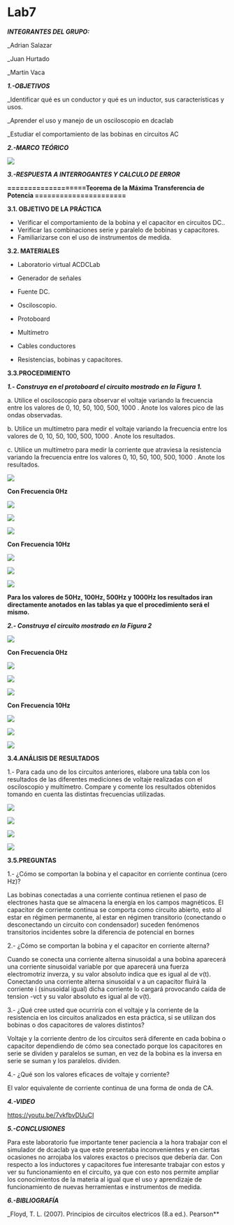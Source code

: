 # Lab7
***INTEGRANTES DEL GRUPO:***

_Adrian Salazar

_Juan Hurtado

_Martin Vaca

***1.-OBJETIVOS***

_Identificar qué es un conductor y qué es un inductor, sus características y usos.

_Aprender el uso y manejo de un osciloscopio en dcaclab

_Estudiar el comportamiento de las bobinas en circuitos AC

***2.-MARCO TEÓRICO***

![](https://github.com/smvaca2/Lab7/blob/3acf86b5d05365ad79a799d7161147440bc740ab/teoria.PNG)

***3.-RESPUESTA A INTERROGANTES Y CALCULO DE ERROR***

**===================Teorema de la Máxima Transferencia de Potencia ======================**

**3.1. OBJETIVO DE LA PRÁCTICA**

- Verificar el comportamiento de la bobina y el capacitor en circuitos DC..
- Verificar las combinaciones serie y paralelo de bobinas y capacitores.
- Familiarizarse con el uso de instrumentos de medida.

**3.2. MATERIALES**

- Laboratorio virtual ACDCLab

- Generador de señales

- Fuente DC.

- Osciloscopio.

- Protoboard

- Multímetro

- Cables conductores

- Resistencias, bobinas y capacitores.

**3.3.PROCEDIMIENTO**

***1.- Construya en el protoboard el circuito mostrado en la Figura 1.***

a. Utilice el osciloscopio para observar el voltaje  variando la frecuencia entre los
valores de 0, 10, 50, 100, 500, 1000 . Anote los valores pico de las ondas observadas.

b. Utilice un multímetro para medir el voltaje  variando la frecuencia entre los valores
de 0, 10, 50, 100, 500, 1000 . Anote los resultados.

c. Utilice un multímetro para medir la corriente que atraviesa la resistencia variando la
frecuencia entre los valores 0, 10, 50, 100, 500, 1000 . Anote los resultados.

![](https://github.com/smvaca2/Lab7/blob/3acf86b5d05365ad79a799d7161147440bc740ab/c1.PNG)

**Con Frecuencia 0Hz**

![](https://github.com/smvaca2/Lab7/blob/1a01a28e509a1df99570dd645a76557de631c135/WhatsApp%20Image%202022-08-17%20at%206.55.03%20PM.jpeg)

![](https://github.com/smvaca2/Lab7/blob/1a01a28e509a1df99570dd645a76557de631c135/WhatsApp%20Image%202022-08-17%20at%206.55.03%20PM%20(2).jpeg)

![](https://github.com/smvaca2/Lab7/blob/1a01a28e509a1df99570dd645a76557de631c135/WhatsApp%20Image%202022-08-17%20at%206.55.03%20PM%20(1).jpeg)

**Con Frecuencia 10Hz**

![](https://github.com/smvaca2/Lab7/blob/5b77ff9e9ade3cc0de08d7f21e1786d7d95958df/WhatsApp%20Image%202022-08-17%20at%206.55.51%20PM.jpeg)

![](https://github.com/smvaca2/Lab7/blob/5b77ff9e9ade3cc0de08d7f21e1786d7d95958df/WhatsApp%20Image%202022-08-17%20at%206.55.51%20PM%20(2).jpeg)

![](https://github.com/smvaca2/Lab7/blob/5b77ff9e9ade3cc0de08d7f21e1786d7d95958df/WhatsApp%20Image%202022-08-17%20at%206.55.51%20PM%20(1).jpeg)

**Para los valores de 50Hz, 100Hz, 500Hz y 1000Hz los resultados iran directamente anotados en las tablas ya que el procedimiento será el mismo.**

***2.- Construya el circuito mostrado en la Figura 2***

![](https://github.com/smvaca2/Lab7/blob/3acf86b5d05365ad79a799d7161147440bc740ab/c2.PNG)

**Con Frecuencia 0Hz**

![](https://github.com/smvaca2/Lab7/blob/6bc8fcad7cd60d7b8dc0b021a989c76738465aac/WhatsApp%20Image%202022-08-17%20at%206.56.34%20PM.jpeg)

![](https://github.com/smvaca2/Lab7/blob/6bc8fcad7cd60d7b8dc0b021a989c76738465aac/WhatsApp%20Image%202022-08-17%20at%206.56.33%20PM.jpeg)

![](https://github.com/smvaca2/Lab7/blob/6bc8fcad7cd60d7b8dc0b021a989c76738465aac/WhatsApp%20Image%202022-08-17%20at%206.56.33%20PM%20(1).jpeg)

**Con Frecuencia 10Hz**

![](https://github.com/smvaca2/Lab7/blob/1fe325b7267190ffaa9e385392493360366e6f46/WhatsApp%20Image%202022-08-17%20at%206.57.10%20PM%20(1).jpeg)

![](https://github.com/smvaca2/Lab7/blob/1fe325b7267190ffaa9e385392493360366e6f46/WhatsApp%20Image%202022-08-17%20at%206.57.10%20PM%20(2).jpeg)

![](https://github.com/smvaca2/Lab7/blob/1fe325b7267190ffaa9e385392493360366e6f46/WhatsApp%20Image%202022-08-17%20at%206.57.10%20PM.jpeg)


**3.4.ANÁLISIS DE RESULTADOS**

1.- Para cada uno de los circuitos anteriores, elabore una tabla con los resultados de las
diferentes mediciones de voltaje realizadas con el osciloscopio y multímetro. Compare y
comente los resultados obtenidos tomando en cuenta las distintas frecuencias utilizadas.

![](https://github.com/smvaca2/Lab7/blob/14e56b1ca7758880aa98fa901a20a8aece7685e0/TC1.PNG)

![](https://github.com/smvaca2/Lab7/blob/4e83f4c5329419f703d959d422374cb20f9708e4/TC2.PNG)

![](https://github.com/smvaca2/Lab7/blob/4e83f4c5329419f703d959d422374cb20f9708e4/TI1.PNG)

![](https://github.com/smvaca2/Lab7/blob/4e83f4c5329419f703d959d422374cb20f9708e4/TI2.PNG)

**3.5.PREGUNTAS**

1.- ¿Cómo se comportan la bobina y el capacitor en corriente continua (cero Hz)?

Las bobinas conectadas a una corriente continua retienen el paso de electrones hasta que se almacena la energía en los campos magnéticos. El capacitor de corriente continua se comporta como circuito abierto, esto al estar en régimen permanente, al estar en régimen transitorio (conectando o desconectando un circuito con condensador) suceden fenómenos transitorios incidentes sobre la diferencia de potencial en bornes

2.- ¿Cómo se comportan la bobina y el capacitor en corriente alterna?

Cuando se conecta una corriente alterna sinusoidal a una bobina aparecerá una corriente sinusoidal variable por que aparecerá una fuerza electromotriz inverza, y su valor absoluto indica que es igual al de v(t).
Conectando una corriente alterna sinusoidal v a un capacitor fluirá la corriente i (sinusoidal igual)  dicha corriente lo cargará provocando caída de tension -vct y su valor absoluto es igual al de v(t).

3.- ¿Qué cree usted que ocurriría con el voltaje  y la corriente de la resistencia en los
circuitos analizados en esta práctica, si se utilizan dos bobinas o dos capacitores de valores
distintos?

Voltaje y la corriente dentro de los circuitos será diferente en cada bobina o capacitor dependiendo de cómo sea conectado porque los capacitores en serie se dividen y paralelos se suman, en vez de la bobina es la inversa en serie se suman y los paralelos. dividen.

4.- ¿Qué son los valores eficaces de voltaje y corriente?

El valor equivalente de corriente continua de una forma de onda de CA.

***4.-VIDEO***

https://youtu.be/7vkfbvDUuCI

***5.-CONCLUSIONES***

Para este laboratorio fue importante tener paciencia a la hora trabajar con el simulador de dcaclab ya que este presentaba inconvenientes y en ciertas ocasiones no arrojaba los valores exactos o precisos que debería dar. Con respecto a los inductores y capacitores fue interesante trabajar con estos y ver su funcionamiento en el circuito, ya que con esto nos permite ampliar los conocimientos de la materia al igual que el uso y aprendizaje de funcionamiento de nuevas herramientas e instrumentos de medida.

***6.-BIBLIOGRAFÍA***

_Floyd, T. L. (2007). Principios de circuitos electricos (8.a ed.). Pearson**
